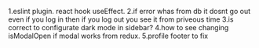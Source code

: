 1.eslint plugin. react hook useEffect.
2.if error whas from db it dosnt go out even if you log in then if you log out you see it from priveous time
3.is correct to configurate dark mode in sidebar?
4.how to see changing isModalOpen if modal works from redux.
5.profile footer to fix